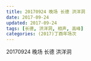 ```yaml
---
title: 20170924 晚场 长德 洪洋洞
date: 2017-09-24
updated: 2017-09-24
tags: [长德, 洪洋洞, 相声, 高峰] 
categories: (2017)丁酉年场次 
---
```

20170924 晚场 长德 洪洋洞
